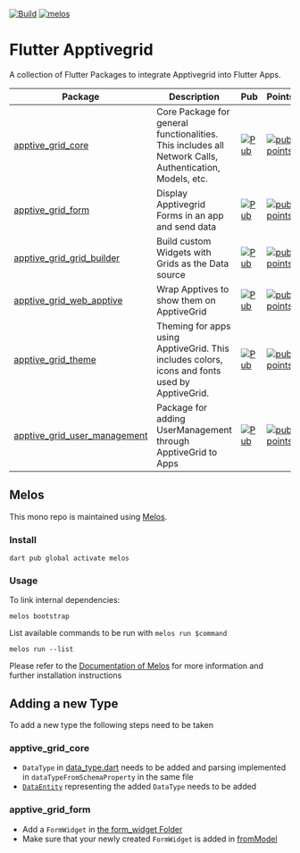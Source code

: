 [![Build](https://github.com/ApptiveGrid/apptive_grid_flutter/actions/workflows/main.yml/badge.svg?branch=main)](https://github.com/ApptiveGrid/apptive_grid_flutter/actions/workflows/main.yml?query=branch%3Amain)
[![melos](https://img.shields.io/badge/maintained%20with-melos-f700ff.svg?style=plastic)](https://github.com/invertase/melos)
# Flutter Apptivegrid #

A collection of Flutter Packages to integrate Apptivegrid into Flutter Apps.

| Package                                                               | Description                                                                                             | Pub                                                                                                                                     | Points                                                                                                                                                 | Popularity                                                                                                                                                 | Likes                                                                                                                                            |
|-----------------------------------------------------------------------|---------------------------------------------------------------------------------------------------------|-----------------------------------------------------------------------------------------------------------------------------------------|--------------------------------------------------------------------------------------------------------------------------------------------------------|------------------------------------------------------------------------------------------------------------------------------------------------------------|--------------------------------------------------------------------------------------------------------------------------------------------------|
| [apptive_grid_core](packages/apptive_grid_core)                       | Core Package for general functionalities. This includes all Network Calls, Authentication, Models, etc. | [![Pub](https://img.shields.io/pub/v/apptive_grid_core.svg)](https://pub.dartlang.org/packages/apptive_grid_core)                       | [![pub points](https://img.shields.io/pub/points/apptive_grid_core?logo=dart)](https://pub.dev/packages/apptive_grid_core/score)                       | [![popularity](https://img.shields.io/pub/popularity/apptive_grid_core?logo=dart)](https://pub.dev/packages/apptive_grid_core/score)                       | [![likes](https://img.shields.io/pub/likes/apptive_grid_core?logo=dart)](https://pub.dev/packages/apptive_grid_core/score)                       |
| [apptive_grid_form](packages/apptive_grid_form)                       | Display Apptivegrid Forms in an app and send data                                                       | [![Pub](https://img.shields.io/pub/v/apptive_grid_form.svg)](https://pub.dartlang.org/packages/apptive_grid_form)                       | [![pub points](https://img.shields.io/pub/points/apptive_grid_form?logo=dart)](https://pub.dev/packages/apptive_grid_form/score)                       | [![popularity](https://img.shields.io/pub/popularity/apptive_grid_form?logo=dart)](https://pub.dev/packages/apptive_grid_form/score)                       | [![likes](https://img.shields.io/pub/likes/apptive_grid_form?logo=dart)](https://pub.dev/packages/apptive_grid_form/score)                       |
| [apptive_grid_grid_builder](packages/apptive_grid_grid_builder)       | Build custom Widgets with Grids as the Data source                                                      | [![Pub](https://img.shields.io/pub/v/apptive_grid_grid_builder.svg)](https://pub.dartlang.org/packages/apptive_grid_grid_builder)       | [![pub points](https://img.shields.io/pub/points/apptive_grid_grid_builder?logo=dart)](https://pub.dev/packages/apptive_grid_grid_builder/score)       | [![popularity](https://img.shields.io/pub/popularity/apptive_grid_grid_builder?logo=dart)](https://pub.dev/packages/apptive_grid_grid_builder/score)       | [![likes](https://img.shields.io/pub/likes/apptive_grid_grid_builder?logo=dart)](https://pub.dev/packages/apptive_grid_grid_builder/score)       |
| [apptive_grid_web_apptive](packages/apptive_grid_web_apptive)         | Wrap Apptives to show them on ApptiveGrid                                                               | [![Pub](https://img.shields.io/pub/v/apptive_grid_web_apptive.svg)](https://pub.dartlang.org/packages/apptive_grid_web_apptive)         | [![pub points](https://img.shields.io/pub/points/apptive_grid_web_apptive?logo=dart)](https://pub.dev/packages/apptive_grid_web_apptive/score)         | [![popularity](https://img.shields.io/pub/popularity/apptive_grid_web_apptive?logo=dart)](https://pub.dev/packages/apptive_grid_web_apptive/score)         | [![likes](https://img.shields.io/pub/likes/apptive_grid_web_apptive?logo=dart)](https://pub.dev/packages/apptive_grid_web_apptive/score)         |
| [apptive_grid_theme](packages/apptive_grid_theme)                     | Theming for apps using ApptiveGrid. This includes colors, icons and fonts used by ApptiveGrid.          | [![Pub](https://img.shields.io/pub/v/apptive_grid_theme.svg)](https://pub.dartlang.org/packages/apptive_grid_theme)                     | [![pub points](https://img.shields.io/pub/points/apptive_grid_theme?logo=dart)](https://pub.dev/packages/apptive_grid_theme/score)                     | [![popularity](https://img.shields.io/pub/popularity/apptive_grid_theme?logo=dart)](https://pub.dev/packages/apptive_grid_theme/score)                     | [![likes](https://img.shields.io/pub/likes/apptive_grid_theme?logo=dart)](https://pub.dev/packages/apptive_grid_theme/score)                     |
| [apptive_grid_user_management](packages/apptive_grid_user_management) | Package for adding UserManagement through ApptiveGrid to Apps                                           | [![Pub](https://img.shields.io/pub/v/apptive_grid_user_management.svg)](https://pub.dartlang.org/packages/apptive_grid_user_management) | [![pub points](https://img.shields.io/pub/points/apptive_grid_user_management?logo=dart)](https://pub.dev/packages/apptive_grid_user_management/score) | [![popularity](https://img.shields.io/pub/popularity/apptive_grid_user_management?logo=dart)](https://pub.dev/packages/apptive_grid_user_management/score) | [![likes](https://img.shields.io/pub/likes/apptive_grid_user_management?logo=dart)](https://pub.dev/packages/apptive_grid_user_management/score) |

## Melos

This mono repo is maintained using [Melos](https://github.com/invertase/melos). 
### Install
```
dart pub global activate melos
```
### Usage
To link internal dependencies:
```
melos bootstrap
```
List available commands to be run with `melos run $command`
```
melos run --list
```
Please refer to the [Documentation of Melos](https://docs.page/invertase/melos) for more information and further installation instructions

## Adding a new Type

To add a new type the following steps need to be taken

### apptive_grid_core

- `DataType` in [data_type.dart](packages/apptive_grid_core/lib/model/data_type.dart) needs to be added and parsing implemented in `dataTypeFromSchemaProperty` in the same file
- [`DataEntity`](packages/apptive_grid_core/lib/src/model/data_entity.dart) representing the added `DataType` needs to be added


### apptive_grid_form
- Add a `FormWidget` in [the form_widget Folder](packages/apptive_grid_form/lib/src/widgets/form_widget)
- Make sure that your newly created `FormWidget` is added in [fromModel](packages/apptive_grid_form/lib/src/widgets/form_widget/form_widget.dart)
